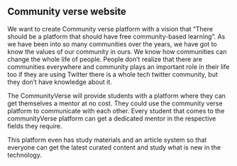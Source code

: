 ## Community verse website

We want to create Community verse platform with a vision that “There should be a platform that should have free community-based learning”. As we have been into so many communities over the years, we have got to know the values of our community in ours. We know how communities can change the whole life of people. People don’t realize that there are communities everywhere and community plays an important role in their life too if they are using Twitter there is a whole tech twitter community, but they don’t have knowledge about it.

The CommunityVerse will provide students with a platform where they can get themselves a mentor at no cost. They could use the community verse platform to communicate with each other. Every student that comes to the communityVerse platform can get a dedicated mentor in the respective fields they require.

This platform even has study materials and an article system so that everyone can get the latest curated content and study what is new in the technology.
